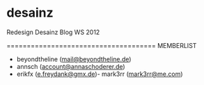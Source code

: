 desainz
=====================================

Redesign Desainz Blog WS 2012

=====================================
MEMBERLIST
- beyondtheline (mail@beyondtheline.de)
- annsch (account@annaschoderer.de)
- erikfx (e.freydank@gmx.de)- mark3rr (mark3rr@me.com)
